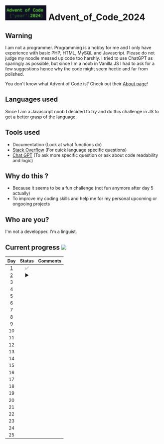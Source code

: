 # <img src="/AoC_logo.png" height="48rem"> Advent_of_Code_2024

## Warning

I am not a programmer. Programming is a hobby for me and I only have experience with basic PHP, HTML, MySQL and Javascript. Please do not judge my noodle messed up code too harshly. I tried to use ChatGPT as sparingly as possible, but since I'm a noob in Vanilla JS I had to ask for a few suggestions hence why the code might seem hectic and far from polished.

You don't know what Advent of Code is? Check out their [About page](https://adventofcode.com/2023/about)!

## Languages used

Since I am a Javascript noob I decided to try and do this challenge in JS to get a better grasp of the language.

## Tools used

- Documentation (Look at what functions do)
- [Stack Overflow](https://stackoverflow.com/) (For quick language specific questions)
- [Chat GPT](https://chat.openai.com/) (To ask more specific question or ask about code readability and logic)

## Why do this ?

- Because it seems to be a fun challenge (not fun anymore after day 5 actually)
- To improve my coding skills and help me for my personal upcoming or ongooing projects

## Who are you?

I'm not a developper. I'm a linguist.

## Current progress ![](https://geps.dev/progress/4)

|     Day     | Status | Comments |
| :---------: | :----: | :------- |
| [1](Day_01) |   ✅   |          |
| [2](Day_02) |   ▶️   |          |
|      3      |        |          |
|      4      |        |          |
|      5      |        |          |
|      6      |        |          |
|      7      |        |          |
|      8      |        |          |
|      9      |        |          |
|     10      |        |          |
|     11      |        |          |
|     12      |        |          |
|     13      |        |          |
|     14      |        |          |
|     15      |        |          |
|     16      |        |          |
|     17      |        |          |
|     18      |        |          |
|     19      |        |          |
|     20      |        |          |
|     21      |        |          |
|     22      |        |          |
|     23      |        |          |
|     24      |        |          |
|     25      |        |          |

